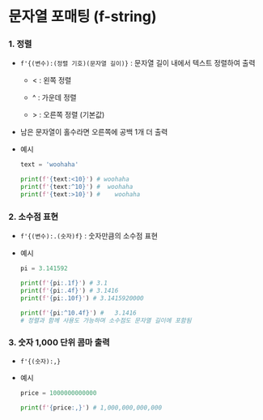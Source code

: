 # 문자열 포매팅 (f-string)



### 1. 정렬

- `f'{(변수):(정렬 기호)(문자열 길이)}` : 문자열 길이 내에서 텍스트 정렬하여 출력

  - < : 왼쪽 정렬

  - ^ : 가운데 정렬

  - \> : 오른쪽 정렬 (기본값)

- 남은 문자열이 홀수라면 오른쪽에 공백 1개 더 출력

- 예시

  ```python
  text = 'woohaha'
  
  print(f'{text:<10}') # woohaha   
  print(f'{text:^10}') #  woohaha  
  print(f'{text:>10}') #    woohaha
  ```



### 2. 소수점 표현

- `f'{(변수):.(숫자)f}` : 숫자만큼의 소수점 표현

- 예시

  ```python
  pi = 3.141592
  
  print(f'{pi:.1f}') # 3.1
  print(f'{pi:.4f}') # 3.1416
  print(f'{pi:.10f}') # 3.1415920000
  
  print(f'{pi:^10.4f}') #   3.1416   
  # 정렬과 함께 사용도 가능하며 소수점도 문자열 길이에 포함됨
  ```



### 3. 숫자 1,000 단위 콤마 출력

- `f'{(숫자):,}`

- 예시

  ```python
  price = 1000000000000
  
  print(f'{price:,}') # 1,000,000,000,000
  ```
